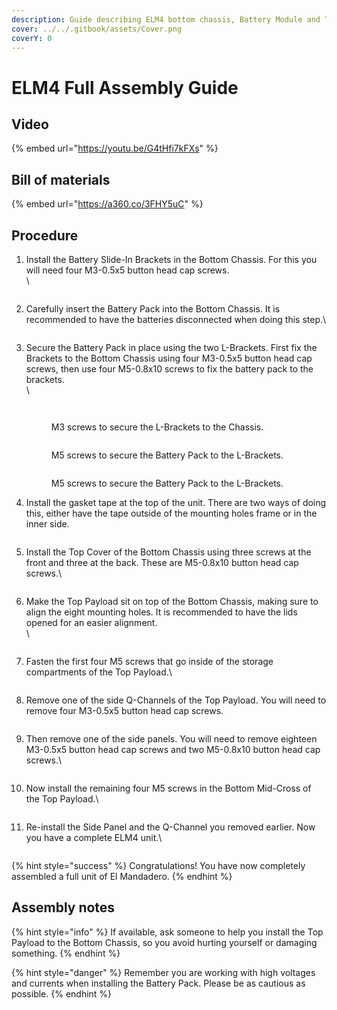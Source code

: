 ```yaml
---
description: Guide describing ELM4 bottom chassis, Battery Module and Top Chassis assembly.
cover: ../../.gitbook/assets/Cover.png
coverY: 0
---
```


# ELM4 Full Assembly Guide

## Video

{% embed url="https://youtu.be/G4tHfi7kFXs" %}

## Bill of materials

{% embed url="https://a360.co/3FHY5uC" %}

## Procedure

1.  Install the Battery Slide-In Brackets in the Bottom Chassis. For this you will need four M3-0.5x5 button head cap screws.\
    \


    <figure><img src="../../.gitbook/assets/image (13).png" alt=""><figcaption></figcaption></figure>
2.  Carefully insert the Battery Pack into the Bottom Chassis. It is recommended to have the batteries disconnected when doing this step.\


    <figure><img src="../../.gitbook/assets/ELM4 Full Assemby Guide - frame at 0m11s.jpg" alt=""><figcaption></figcaption></figure>
3.  Secure the Battery Pack in place using the two L-Brackets. First fix the Brackets to the Bottom Chassis using four M3-0.5x5 button head cap screws, then use four M5-0.8x10 screws to fix the battery pack to the brackets.\
    \


    <figure><img src="../../.gitbook/assets/image (2).png" alt=""><figcaption></figcaption></figure>



    <figure><img src="../../.gitbook/assets/image (4).png" alt=""><figcaption><p>M3 screws to secure the L-Brackets to the Chassis.</p></figcaption></figure>

    <figure><img src="../../.gitbook/assets/image (37).png" alt=""><figcaption><p>M5 screws to secure the Battery Pack to the L-Brackets.</p></figcaption></figure>

    <figure><img src="../../.gitbook/assets/image (6).png" alt=""><figcaption><p>M5 screws to secure the Battery Pack to the L-Brackets.</p></figcaption></figure>
4.  Install the gasket tape at the top of the unit. There are two ways of doing this, either have the tape outside of the mounting holes frame or in the inner side.



    <figure><img src="../../.gitbook/assets/image (8).png" alt=""><figcaption></figcaption></figure>
5.  Install the Top Cover of the Bottom Chassis using three screws at the front and three at the back. These are M5-0.8x10 button head cap screws.\


    <figure><img src="../../.gitbook/assets/image (15).png" alt=""><figcaption></figcaption></figure>
6.  Make the Top Payload sit on top of the Bottom Chassis, making sure to align the eight mounting holes. It is recommended to have the lids opened for an easier alignment.\
    \


    <figure><img src="../../.gitbook/assets/ELM4 Full Assemby Guide - frame at 0m40s.jpg" alt=""><figcaption></figcaption></figure>
7.  Fasten the first four M5 screws that go inside of the storage compartments of the Top Payload.\


    <figure><img src="../../.gitbook/assets/image.png" alt=""><figcaption></figcaption></figure>
8.  Remove one of the side Q-Channels of the Top Payload. You will need to remove four M3-0.5x5 button head cap screws.

    <figure><img src="../../.gitbook/assets/ezgif.com-video-to-gif (4).gif" alt=""><figcaption></figcaption></figure>
9.  Then remove one of the side panels. You will need to remove eighteen M3-0.5x5 button head cap screws and two M5-0.8x10 button head cap screws.\




    <figure><img src="../../.gitbook/assets/ezgif.com-video-to-gif (5).gif" alt=""><figcaption></figcaption></figure>
10. Now install the remaining four M5 screws in the Bottom Mid-Cross of the Top Payload.\


    <figure><img src="../../.gitbook/assets/image (1).png" alt=""><figcaption></figcaption></figure>
11. Re-install the Side Panel and the Q-Channel you removed earlier. Now you have a complete ELM4 unit.\




    <figure><img src="../../.gitbook/assets/ELM4 Full Assemby Guide - frame at 1m40s.jpg" alt=""><figcaption></figcaption></figure>

{% hint style="success" %}
Congratulations! You have now completely assembled a full unit of El Mandadero.
{% endhint %}

## Assembly notes

{% hint style="info" %}
If available, ask someone to help you install the Top Payload to the Bottom Chassis, so you avoid hurting yourself or damaging something.
{% endhint %}

{% hint style="danger" %}
Remember you are working with high voltages and currents when installing the Battery Pack. Please be as cautious as possible.
{% endhint %}
